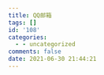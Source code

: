 ```yaml
---
title: QQ邮箱
tags: []
id: '108'
categories:
  - - uncategorized
comments: false
date: 2021-06-30 21:44:21
---
```

